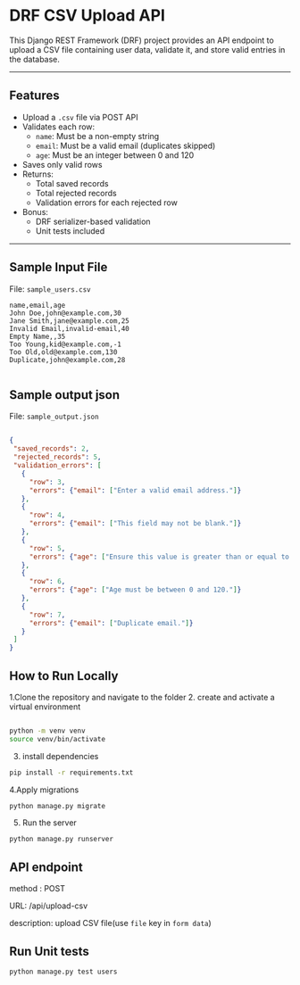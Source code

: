

# DRF CSV Upload API

This Django REST Framework (DRF) project provides an API endpoint to upload a CSV file containing user data, validate it, and store valid entries in the database.

---

## Features

- Upload a `.csv` file via POST API
- Validates each row:
  - `name`: Must be a non-empty string
  - `email`: Must be a valid email (duplicates skipped)
  - `age`: Must be an integer between 0 and 120
- Saves only valid rows
- Returns:
  -  Total saved records
  -  Total rejected records
  -  Validation errors for each rejected row
- Bonus:
  - DRF serializer-based validation
  - Unit tests included

---

##  Sample Input File

File: `sample_users.csv`

```csv
name,email,age
John Doe,john@example.com,30
Jane Smith,jane@example.com,25
Invalid Email,invalid-email,40
Empty Name,,35
Too Young,kid@example.com,-1
Too Old,old@example.com,130
Duplicate,john@example.com,28


```
## Sample output json
 File: `sample_output.json`

 ```json

{
  "saved_records": 2,
  "rejected_records": 5,
  "validation_errors": [
    {
      "row": 3,
      "errors": {"email": ["Enter a valid email address."]}
    },
    {
      "row": 4,
      "errors": {"email": ["This field may not be blank."]}
    },
    {
      "row": 5,
      "errors": {"age": ["Ensure this value is greater than or equal to 0."]}
    },
    {
      "row": 6,
      "errors": {"age": ["Age must be between 0 and 120."]}
    },
    {
      "row": 7,
      "errors": {"email": ["Duplicate email."]}
    }
  ]
}
```

## How to Run Locally
1.Clone the repository and navigate to the folder
2. create and activate a virtual environment

```bash

python -m venv venv
source venv/bin/activate

 ```
3. install dependencies
```bash
pip install -r requirements.txt
```
4.Apply migrations
```bash
python manage.py migrate
```
5. Run the server
```bash
python manage.py runserver
```
## API endpoint

method : POST

URL: /api/upload-csv

description: upload CSV file(use ```file``` key in ```form data```)

## Run Unit tests
```bash
python manage.py test users
```
